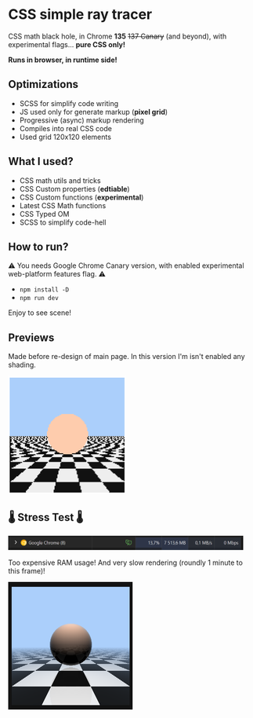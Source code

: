 # CSS simple ray tracer

CSS math black hole, in Chrome **135** ~~137 Canary~~ (and beyond), with experimental flags... **pure CSS only!**

**Runs in browser, in runtime side!**

## Optimizations

- SCSS for simplify code writing
- JS used only for generate markup (**pixel grid**)
- Progressive (async) markup rendering
- Compiles into real CSS code
- Used grid 120x120 elements

## What I used?

- CSS math utils and tricks
- CSS Custom properties (**edtiable**)
- CSS Custom functions (**experimental**)
- Latest CSS Math functions
- CSS Typed OM
- SCSS to simplify code-hell

## How to run?

⚠️ You needs Google Chrome Canary version, with enabled experimental web-platform features flag. ⚠️

- `npm install -D`
- `npm run dev`

Enjoy to see scene!

## Previews

Made before re-design of main page. In this version I'm isn't enabled any shading.

<img width="240" src="./results/no-shade-v1.png" alt="v1"/>

## 🌡️ Stress Test 🌡️

<img width="480" src="./results/ram-madness-240x.png" alt="RAM"/>

Too expensive RAM usage! And very slow rendering (roundly 1 minute to this frame)!

![SLOW](./results/max-possible-ram-madness.png)
